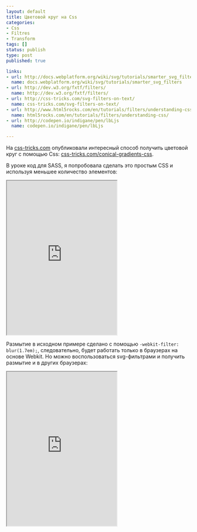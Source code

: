 ```yaml
---
layout: default
title: Цветовой круг на Css
categories:
- Css
- Filtres
- Transform
tags: []
status: publish
type: post
published: true

links: 
- url: http://docs.webplatform.org/wiki/svg/tutorials/smarter_svg_filters
  name: docs.webplatform.org/wiki/svg/tutorials/smarter_svg_filters
- url: http://dev.w3.org/fxtf/filters/
  name: http://dev.w3.org/fxtf/filters/
- url: http://css-tricks.com/svg-filters-on-text/
  name: css-tricks.com/svg-filters-on-text/
- url: http://www.html5rocks.com/en/tutorials/filters/understanding-css/
  name: html5rocks.com/en/tutorials/filters/understanding-css/
- url: http://codepen.io/indigane/pen/lbLjs
  name: codepen.io/indigane/pen/lbLjs

---
```

На  <a href="http://css-tricks.com/">css-tricks.com</a> опубликовали интересный способ получить цветовой круг с помощью Css: <a href="http://css-tricks.com/conical-gradients-css/">css-tricks.com/conical-gradients-css</a>.

В уроке код для SASS, я попробовала сделать это простым CSS и используя меньшее количество элементов:<!--more-->

<iframe class="jsbin" style="height: 420px" src="http://jsbin.com/ewIRARe/3/embed?output"></iframe>

Размытие в исходном примере сделано с помощью <code>-webkit-filter: blur(1.7em);</code>, следовательно, будет работать только в браузерах на основе Webkit.
Но можно воспользоваться svg-фильтрами и получить размытие и в других браузерах:

<iframe class="jsbin" style="height: 420px" src="http://jsbin.com/ewIRARe/2/embed?output"></iframe>  

